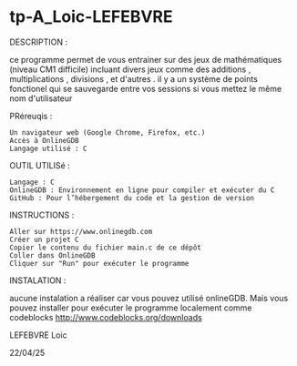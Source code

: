 # tp-A_Loic-LEFEBVRE


DESCRIPTION :

ce programme permet de vous entrainer sur des jeux de mathématiques (niveau CM1 difficile) incluant divers jeux comme des additions , multiplications , divisions , et d'autres . il y a un système de points fonctionel qui se sauvegarde entre vos sessions si vous mettez le même nom d'utilisateur

PRéreuqis :

    Un navigateur web (Google Chrome, Firefox, etc.)
    Accès à OnlineGDB
    Langage utilisé : C

OUTIL UTILISé :

    Langage : C
    OnlineGDB : Environnement en ligne pour compiler et exécuter du C
    GitHub : Pour l’hébergement du code et la gestion de version

INSTRUCTIONS :

    Aller sur https://www.onlinegdb.com
    Créer un projet C
    Copier le contenu du fichier main.c de ce dépôt
    Coller dans OnlineGDB
    Cliquer sur "Run" pour exécuter le programme

INSTALATION :

aucune instalation a réaliser car vous pouvez utilisé onlineGDB. Mais vous pouvez installer pour exécuter le programme localement comme codeblocks http://www.codeblocks.org/downloads

LEFEBVRE Loic

22/04/25
